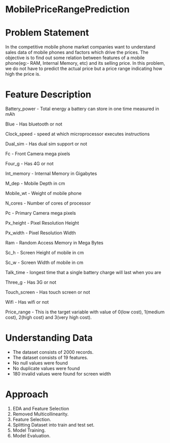 # MobilePriceRangePrediction
# Problem Statement
In the competitive mobile phone market companies want to understand sales data of mobile phones and factors which drive the prices. The objective is to find out some relation between features of a mobile phone(eg:- RAM, Internal Memory, etc) and its selling price. In this problem, we do not have to predict the actual price but a price range indicating how high the price is.

# Feature Description
Battery_power - Total energy a battery can store in one time measured in mAh

Blue - Has bluetooth or not

Clock_speed - speed at which microprocessor executes instructions

Dual_sim - Has dual sim support or not

Fc - Front Camera mega pixels

Four_g - Has 4G or not

Int_memory - Internal Memory in Gigabytes

M_dep - Mobile Depth in cm

Mobile_wt - Weight of mobile phone

N_cores - Number of cores of processor

Pc - Primary Camera mega pixels

Px_height - Pixel Resolution Height

Px_width - Pixel Resolution Width

Ram - Random Access Memory in Mega Bytes

Sc_h - Screen Height of mobile in cm

Sc_w - Screen Width of mobile in cm

Talk_time - longest time that a single battery charge will last when you are

Three_g - Has 3G or not

Touch_screen - Has touch screen or not

Wifi - Has wifi or not

Price_range - This is the target variable with value of 0(low cost), 1(medium cost), 2(high cost) and 3(very high cost).

# Understanding Data

* The dataset consists of 2000 records.
* The dataset consists of 19 features.
* No null values were found
* No duplicate values were found
* 180 invalid values were found for screen width

# Approach
1. EDA and Feature Selection
2. Removed Multicollinearity.
3. Feature Selection.
4. Splitting Dataset into train and test set.
5. Model Training.
6. Model Evaluation.
